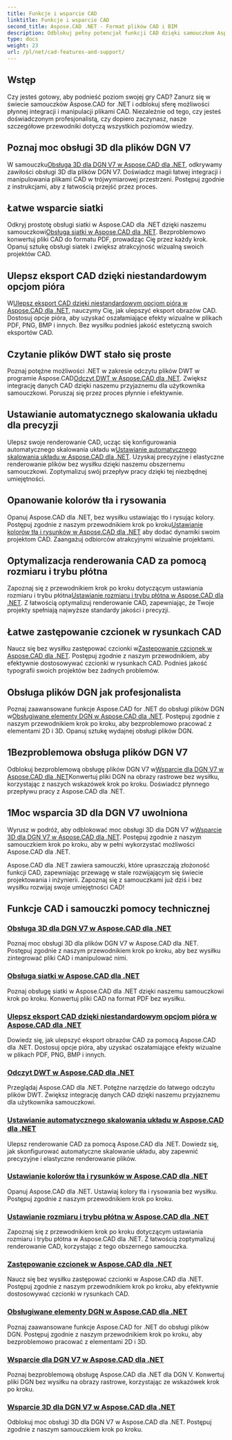 ```yaml
---
title: Funkcje i wsparcie CAD
linktitle: Funkcje i wsparcie CAD
second_title: Aspose.CAD .NET - Format plików CAD i BIM
description: Odblokuj pełny potencjał funkcji CAD dzięki samouczkom Aspose.CAD dla .NET. Poznaj obsługę 3D dla DGN V7, obsługę siatek, dostosowywanie pióra i wiele więcej bez wysiłku.
type: docs
weight: 23
url: /pl/net/cad-features-and-support/
---
```


## Wstęp

Czy jesteś gotowy, aby podnieść poziom swojej gry CAD? Zanurz się w świecie samouczków Aspose.CAD for .NET i odblokuj sferę możliwości płynnej integracji i manipulacji plikami CAD. Niezależnie od tego, czy jesteś doświadczonym profesjonalistą, czy dopiero zaczynasz, nasze szczegółowe przewodniki dotyczą wszystkich poziomów wiedzy.

## Poznaj moc obsługi 3D dla plików DGN V7

 W samouczku[Obsługa 3D dla DGN V7 w Aspose.CAD dla .NET](./3d-support-for-dgn-v7/), odkrywamy zawiłości obsługi 3D dla plików DGN V7. Doświadcz magii łatwej integracji i manipulowania plikami CAD w trójwymiarowej przestrzeni. Postępuj zgodnie z instrukcjami, aby z łatwością przejść przez proces.

## Łatwe wsparcie siatki

 Odkryj prostotę obsługi siatki w Aspose.CAD dla .NET dzięki naszemu samouczkowi[Obsługa siatki w Aspose.CAD dla .NET](./mesh-support/). Bezproblemowo konwertuj pliki CAD do formatu PDF, prowadząc Cię przez każdy krok. Opanuj sztukę obsługi siatek i zwiększ atrakcyjność wizualną swoich projektów CAD.

## Ulepsz eksport CAD dzięki niestandardowym opcjom pióra

 W[Ulepsz eksport CAD dzięki niestandardowym opcjom pióra w Aspose.CAD dla .NET](./pen-support-in-export/), nauczymy Cię, jak ulepszyć eksport obrazów CAD. Dostosuj opcje pióra, aby uzyskać oszałamiające efekty wizualne w plikach PDF, PNG, BMP i innych. Bez wysiłku podnieś jakość estetyczną swoich eksportów CAD.

## Czytanie plików DWT stało się proste

Poznaj potężne możliwości .NET w zakresie odczytu plików DWT w programie Aspose.CAD[Odczyt DWT w Aspose.CAD dla .NET](./reading-dwt/). Zwiększ integrację danych CAD dzięki naszemu przyjaznemu dla użytkownika samouczkowi. Poruszaj się przez proces płynnie i efektywnie.

## Ustawianie automatycznego skalowania układu dla precyzji

 Ulepsz swoje renderowanie CAD, ucząc się konfigurowania automatycznego skalowania układu w[Ustawianie automatycznego skalowania układu w Aspose.CAD dla .NET](./setting-auto-layout-scaling/). Uzyskaj precyzyjne i elastyczne renderowanie plików bez wysiłku dzięki naszemu obszernemu samouczkowi. Zoptymalizuj swój przepływ pracy dzięki tej niezbędnej umiejętności.

## Opanowanie kolorów tła i rysowania

 Opanuj Aspose.CAD dla .NET, bez wysiłku ustawiając tło i rysując kolory. Postępuj zgodnie z naszym przewodnikiem krok po kroku[Ustawianie kolorów tła i rysunków w Aspose.CAD dla .NET](./setting-background-and-drawing-colors/) aby dodać dynamiki swoim projektom CAD. Zaangażuj odbiorców atrakcyjnymi wizualnie projektami.

## Optymalizacja renderowania CAD za pomocą rozmiaru i trybu płótna

Zapoznaj się z przewodnikiem krok po kroku dotyczącym ustawiania rozmiaru i trybu płótna[Ustawianie rozmiaru i trybu płótna w Aspose.CAD dla .NET](./setting-canvas-size-and-mode/). Z łatwością optymalizuj renderowanie CAD, zapewniając, że Twoje projekty spełniają najwyższe standardy jakości i precyzji.

## Łatwe zastępowanie czcionek w rysunkach CAD

 Naucz się bez wysiłku zastępować czcionki w[Zastępowanie czcionek w Aspose.CAD dla .NET](./substituting-fonts/). Postępuj zgodnie z naszym przewodnikiem, aby efektywnie dostosowywać czcionki w rysunkach CAD. Podnieś jakość typografii swoich projektów bez żadnych problemów.

## Obsługa plików DGN jak profesjonalista

 Poznaj zaawansowane funkcje Aspose.CAD for .NET do obsługi plików DGN w[Obsługiwane elementy DGN w Aspose.CAD dla .NET](./supported-dgn-elements/). Postępuj zgodnie z naszym przewodnikiem krok po kroku, aby bezproblemowo pracować z elementami 2D i 3D. Opanuj sztukę wydajnej obsługi plików DGN.

## 1Bezproblemowa obsługa plików DGN V7

 Odblokuj bezproblemową obsługę plików DGN V7 w[Wsparcie dla DGN V7 w Aspose.CAD dla .NET](./support-for-dgn-v7/)Konwertuj pliki DGN na obrazy rastrowe bez wysiłku, korzystając z naszych wskazówek krok po kroku. Doświadcz płynnego przepływu pracy z Aspose.CAD dla .NET.

## 1Moc wsparcia 3D dla DGN V7 uwolniona

 Wyrusz w podróż, aby odblokować moc obsługi 3D dla DGN V7 w[Wsparcie 3D dla DGN V7 w Aspose.CAD dla .NET](./support-of-3d-for-dgn-v7/). Postępuj zgodnie z naszym samouczkiem krok po kroku, aby w pełni wykorzystać możliwości Aspose.CAD dla .NET.

Aspose.CAD dla .NET zawiera samouczki, które upraszczają złożoność funkcji CAD, zapewniając przewagę w stale rozwijającym się świecie projektowania i inżynierii. Zapoznaj się z samouczkami już dziś i bez wysiłku rozwijaj swoje umiejętności CAD!
## Funkcje CAD i samouczki pomocy technicznej
### [Obsługa 3D dla DGN V7 w Aspose.CAD dla .NET](./3d-support-for-dgn-v7/)
Poznaj moc obsługi 3D dla plików DGN V7 w Aspose.CAD dla .NET. Postępuj zgodnie z naszym przewodnikiem krok po kroku, aby bez wysiłku zintegrować pliki CAD i manipulować nimi.
### [Obsługa siatki w Aspose.CAD dla .NET](./mesh-support/)
Poznaj obsługę siatki w Aspose.CAD dla .NET dzięki naszemu samouczkowi krok po kroku. Konwertuj pliki CAD na format PDF bez wysiłku.
### [Ulepsz eksport CAD dzięki niestandardowym opcjom pióra w Aspose.CAD dla .NET](./pen-support-in-export/)
Dowiedz się, jak ulepszyć eksport obrazów CAD za pomocą Aspose.CAD dla .NET. Dostosuj opcje pióra, aby uzyskać oszałamiające efekty wizualne w plikach PDF, PNG, BMP i innych.
### [Odczyt DWT w Aspose.CAD dla .NET](./reading-dwt/)
Przeglądaj Aspose.CAD dla .NET. Potężne narzędzie do łatwego odczytu plików DWT. Zwiększ integrację danych CAD dzięki naszemu przyjaznemu dla użytkownika samouczkowi.
### [Ustawianie automatycznego skalowania układu w Aspose.CAD dla .NET](./setting-auto-layout-scaling/)
Ulepsz renderowanie CAD za pomocą Aspose.CAD dla .NET. Dowiedz się, jak skonfigurować automatyczne skalowanie układu, aby zapewnić precyzyjne i elastyczne renderowanie plików.
### [Ustawianie kolorów tła i rysunków w Aspose.CAD dla .NET](./setting-background-and-drawing-colors/)
Opanuj Aspose.CAD dla .NET. Ustawiaj kolory tła i rysowania bez wysiłku. Postępuj zgodnie z naszym przewodnikiem krok po kroku.
### [Ustawianie rozmiaru i trybu płótna w Aspose.CAD dla .NET](./setting-canvas-size-and-mode/)
Zapoznaj się z przewodnikiem krok po kroku dotyczącym ustawiania rozmiaru i trybu płótna w Aspose.CAD dla .NET. Z łatwością zoptymalizuj renderowanie CAD, korzystając z tego obszernego samouczka.
### [Zastępowanie czcionek w Aspose.CAD dla .NET](./substituting-fonts/)
Naucz się bez wysiłku zastępować czcionki w Aspose.CAD dla .NET. Postępuj zgodnie z naszym przewodnikiem krok po kroku, aby efektywnie dostosowywać czcionki w rysunkach CAD.
### [Obsługiwane elementy DGN w Aspose.CAD dla .NET](./supported-dgn-elements/)
Poznaj zaawansowane funkcje Aspose.CAD for .NET do obsługi plików DGN. Postępuj zgodnie z naszym przewodnikiem krok po kroku, aby bezproblemowo pracować z elementami 2D i 3D.
### [Wsparcie dla DGN V7 w Aspose.CAD dla .NET](./support-for-dgn-v7/)
Poznaj bezproblemową obsługę Aspose.CAD dla .NET dla DGN V. Konwertuj pliki DGN bez wysiłku na obrazy rastrowe, korzystając ze wskazówek krok po kroku.
### [Wsparcie 3D dla DGN V7 w Aspose.CAD dla .NET](./support-of-3d-for-dgn-v7/)
Odblokuj moc obsługi 3D dla DGN V7 w Aspose.CAD dla .NET. Postępuj zgodnie z naszym samouczkiem krok po kroku.